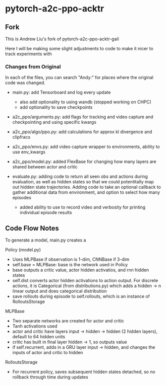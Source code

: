 # pytorch-a2c-ppo-acktr

## Fork

This is Andrew Liu's fork of pytorch-a2c-ppo-acktr-gail

Here I will be making some slight adjustments to code to make it nicer to track experiments with

### Changes from Original

In each of the files, you can search "Andy:" for places where the original code was changed.

* main.py: add Tensorboard and log every update
  * also add optionality to using wandb (stopped working on CHPC)
  * add optionality to save checkpoints
* a2c_ppo/arguments.py: add flags for tracking and video capture and checkpointing and using specific kwargs
* a2c_ppo/algo/ppo.py: add calculations for approx kl divergence and clipfracs
* a2c_ppo/envs.py: add video capture wrapper to environments, ability to use env_kwargs
* a2c_ppo/model.py: added FlexBase for changing how many layers are shared between actor and critic

* evaluate.py: adding code to return all seen obs and actions during evaluation, as well as hidden states so that we could potentitally map out hidden state trajectories. Adding code to take an optional callback to gather additional data from environment, and option to select how many episodes
  * added ability to use to record video and verbosity for printing individual episode results


## Code Flow Notes

To generate a model, main.py creates a 

Policy (model.py)
* Uses MLPBase if observation is 1-dim, CNNBase if 3-dim
* self.base = MLPBase: base is the network used in Policy
* base outputs a critic value, actor hidden activatios, and rnn hidden states
* self.dist converts actor hidden activations to action output. For discrete actions, it is Categorical (from distributions.py) which adds a hidden -> n linear output and does categorical distribution
* save rollouts during episode to self.rollouts, which is an instance of RolloutsStorage

MLPBase
* Two separate networks are created for actor and critic
* Tanh activations used
* actor and critic have layers input -> hidden -> hidden (2 hidden layers), default to 64 hidden units
* critic has built in final layer hidden -> 1, so outputs value
* if self.recurrent, adds in a GRU layer input -> hidden, and changes the inputs of actor and critic to hidden

RolloutsStorage
* For recurrent policy, saves subsequent hidden states detached, so no rollback through time during updates
